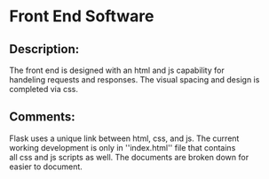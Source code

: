 # Front End Software

## Description:
The front end is designed with an html and js capability for <br/>
handeling requests and responses. The visual spacing and design is <br/>
completed via css.

## Comments:
Flask uses a unique link between html, css, and js. The current <br/>
working development is only in ''index.html'' file that contains <br/>
all css and js scripts as well. The documents are broken down for <br/>
easier to document.